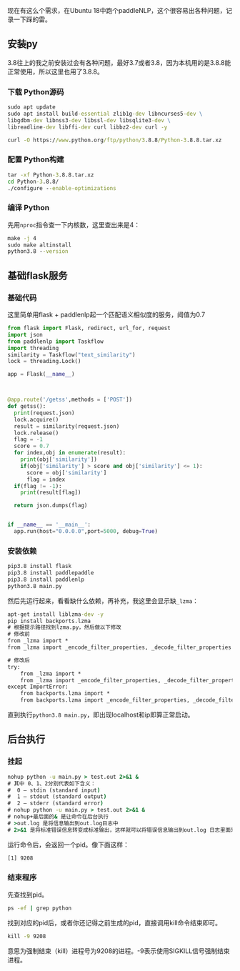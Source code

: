 现在有这么个需求，在Ubuntu 18中跑个paddleNLP，这个很容易出各种问题，记录一下踩的雷。

## 安装py

3.8往上的我之前安装过会有各种问题，最好3.7或者3.8，因为本机用的是3.8.8能正常使用，所以这里也用了3.8.8。

### 下载 Python源码
```cmd
sudo apt update
sudo apt install build-essential zlib1g-dev libncurses5-dev \
libgdbm-dev libnss3-dev libssl-dev libsqlite3-dev \
libreadline-dev libffi-dev curl libbz2-dev curl -y

curl -O https://www.python.org/ftp/python/3.8.8/Python-3.8.8.tar.xz
```

### 配置 Python构建
```cmd
tar -xf Python-3.8.8.tar.xz
cd Python-3.8.8/
./configure --enable-optimizations
```

### 编译 Python
先用`nproc`指令查一下内核数，这里查出来是4：
```cmd
make -j 4
sudo make altinstall
python3.8 --version
```

## 基础flask服务
### 基础代码
这里简单用flask + paddlenlp起一个匹配语义相似度的服务，阈值为0.7
```python
from flask import Flask, redirect, url_for, request
import json
from paddlenlp import Taskflow
import threading
similarity = Taskflow("text_similarity")
lock = threading.Lock()

app = Flask(__name__)



@app.route('/getss',methods = ['POST'])
def getss():
  print(request.json)
  lock.acquire()
  result = similarity(request.json)
  lock.release()
  flag = -1
  score = 0.7
  for index,obj in enumerate(result):
    print(obj['similarity'])
    if(obj['similarity'] > score and obj['similarity'] <= 1):
      score = obj['similarity']
      flag = index
  if(flag != -1):
    print(result[flag])

  return json.dumps(flag)


if __name__ == '__main__':
  app.run(host="0.0.0.0",port=5000, debug=True) 

```

### 安装依赖
```cmd
pip3.8 install flask
pip3.8 install paddlepaddle
pip3.8 install paddlenlp
python3.8 main.py
```

然后先运行起来，看看缺什么依赖，再补充，我这里会显示缺`_lzma`：
```cmd
apt-get install liblzma-dev -y
pip install backports.lzma
# 根据提示路径找到lzma.py，然后做以下修改
# 修改前
from _lzma import *
from _lzma import _encode_filter_properties, _decode_filter_properties

# 修改后 
try:
    from _lzma import *
    from _lzma import _encode_filter_properties, _decode_filter_properties
except ImportError:
    from backports.lzma import *
    from backports.lzma import _encode_filter_properties, _decode_filter_properties
```

直到执行`python3.8 main.py`，即出现localhost和ip即算正常启动。

## 后台执行
### 挂起
```cmd
nohup python -u main.py > test.out 2>&1 &
# 其中 0、1、2分别代表如下含义：
#  0 – stdin (standard input)
#  1 – stdout (standard output)
#  2 – stderr (standard error)
# nohup python -u main.py > test.out 2>&1 &
# nohup+最后面的& 是让命令在后台执行
# >out.log 是将信息输出到out.log日志中
# 2>&1 是将标准错误信息转变成标准输出，这样就可以将错误信息输出到out.log 日志里面来。
```

运行命令后，会返回一个pid。像下面这样：
```cmd
[1] 9208
```

### 结束程序
先查找到pid。
```cmd
ps -ef | grep python
```

找到对应的pid后，或者你还记得之前生成的pid，直接调用kill命令结束即可。
```cmd
kill -9 9208
```

意思为强制结束（kill）进程号为9208的进程。-9表示使用SIGKILL信号强制结束进程。











